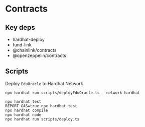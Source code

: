 # Contracts

## Key deps

- hardhat-deploy
- fund-link
- @chainlink/contracts
- @openzeppelin/contracts

## Scripts

Deploy `EduOracle` to Hardhat Network

```
npx hardhat run scripts/deployEduOracle.ts --network hardhat
```

```shell
npx hardhat test
REPORT_GAS=true npx hardhat test
npx hardhat compile
npx hardhat node
npx hardhat run scripts/deploy.ts
```
